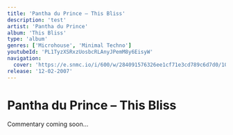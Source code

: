 ```yaml
---
title: 'Pantha du Prince – This Bliss'
description: 'test'
artist: 'Pantha du Prince'
album: 'This Bliss'
type: 'album'
genres: ['Microhouse', 'Minimal Techno']
youtubeId: 'PL1TyzXSRxzUosbcRLAnyJPemM8y6EisyW'
navigation:
  cover: 'https://e.snmc.io/i/600/w/284091576326ee1cf71e3cd789c6d7d0/10706395/pantha-du-prince-this-bliss-Cover-Art.jpg'
release: '12-02-2007'
---
```

<music-genre-list :genres="genres"></music-genre-list>

# Pantha du Prince – This Bliss
Commentary coming soon…






